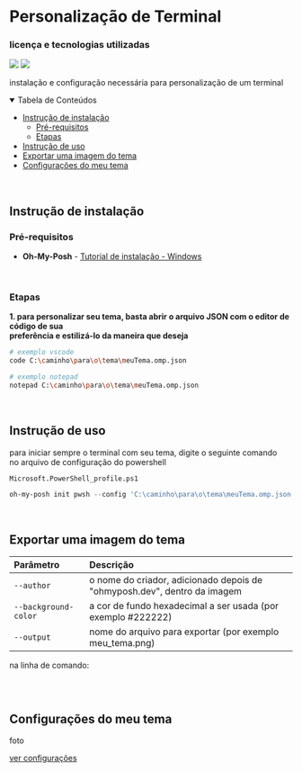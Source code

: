 # Personalização de Terminal

### licença e tecnologias utilizadas
<img src="https://img.shields.io/github/license/henrygoncalvess/Custom_Terminal?style=for-the-badge&labelColor=gray&color=97ca00"> <a href="https://learn.microsoft.com/en-us/powershell/"><img src="https://img.shields.io/badge/powershell-7.5-blue?style=for-the-badge&logo=powershell&logoColor=darkblue&labelColor=gray"></a>

instalação e configuração necessária para personalização de um terminal
  
<details open="open">
<summary>Tabela de Conteúdos</summary>
  
- [Instrução de instalação](#instrução-de-instalação)
  - [Pré-requisitos](#pré-requisitos)
  - [Etapas](#etapas)
- [Instrução de uso](#instrução-de-uso)
- [Exportar uma imagem do tema](#exportar-uma-imagem-do-tema)
- [Configurações do meu tema](#configurações-do-meu-tema)
  
</details>

<br>

## Instrução de instalação

### Pré-requisitos
- **Oh-My-Posh** - [Tutorial de instalação - Windows](https://youtu.be/rHCY562FDVM?si=nqZXS0KNNmJQMe1a)

<br>

### Etapas
**1. para personalizar seu tema, basta abrir o arquivo JSON com o editor de código de sua  
preferência e estilizá-lo da maneira que deseja**

``` bash
# exemplo vscode
code C:\caminho\para\o\tema\meuTema.omp.json

# exemplo notepad
notepad C:\caminho\para\o\tema\meuTema.omp.json
```

<br>

## Instrução de uso
para iniciar sempre o terminal com seu tema, digite o seguinte comando  
no arquivo de configuração do powershell 

`Microsoft.PowerShell_profile.ps1`
``` ps1
oh-my-posh init pwsh --config 'C:\caminho\para\o\tema\meuTema.omp.json' | Invoke-Expression
```

<br>

## Exportar uma imagem do tema
Parâmetro | Descrição
:-- | :--
`--author` | o nome do criador, adicionado depois de "ohmyposh.dev", dentro da imagem
`--background-color` | a cor de fundo hexadecimal a ser usada (por exemplo #222222)
`--output` | nome do arquivo para exportar (por exemplo meu_tema.png)

na linha de comando:

``` ps1

```

<br>

## Configurações do meu tema
foto

[ver configurações](custom_theme.omp.json)
